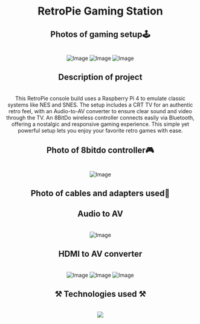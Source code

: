 
<h1 align="center">RetroPie Gaming Station</h1>
<h2 align="center">Photos of gaming setup🕹️</h2>
<br/>
<div align="center">
<img src="https://github.com/user-attachments/assets/b645a8ea-83c6-4d38-b9ba-12c07453942f" alt="Image" />
<img src="https://github.com/user-attachments/assets/0e5f1f11-8665-49c3-92bf-e231b6cce182" alt="Image" />
<img src="https://github.com/user-attachments/assets/68de0d5c-e43e-4f90-88e1-bb23cf4c4dc5" alt="Image" />
</div>
<h2 align="center">Description of project</h2>
<br/>
<div align="center">
This RetroPie console build uses a Raspberry Pi 4 to emulate classic systems like NES and SNES. The setup includes a CRT TV for an authentic retro feel, with an Audio-to-AV converter to ensure clear sound and video through the TV. An 8BitDo wireless controller connects easily via Bluetooth, offering a nostalgic and responsive gaming experience. This simple yet powerful setup lets you enjoy your favorite retro games with ease.
</div>
<h2 align="center">Photo of 8bitdo controller🎮</h2>
<br/>
<div align="center">
<img src="https://github.com/user-attachments/assets/adf0b24f-6605-4d7c-a151-1b83aa4cc7bc" alt="Image" />
</div>
<h2 align="center">Photo of cables and adapters used🔌</h2>
<h2 align="center">Audio to AV</h2>
<br/>
<div align="center">
<img src="https://github.com/user-attachments/assets/207071c9-8b20-4464-9d19-0c7e21f24fd2" alt="Image" />  
</div>
<h2 align="center">HDMI to AV converter</h2>
<br/>
<div align="center">
<img src="https://github.com/user-attachments/assets/390dc889-c6e5-4e73-8042-78769abcfb8e" alt="Image" /> 
<img src="https://github.com/user-attachments/assets/c7919c35-2e31-4057-8efc-476b4cbc83e4" alt="Image" /> 
<img src="https://github.com/user-attachments/assets/67b0ff2b-a3b2-461f-86d5-fd12cc7cf89b" alt="Image" /> 
</div>
<h2 align="center">⚒️ Technologies used ⚒️</h2>
<br/>
<div align="center">
    <img src="https://skillicons.dev/icons?i=github,powershell,raspberrypi,linux,windows" />   
</div>

